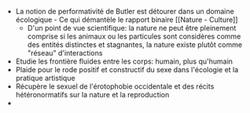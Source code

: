 - La notion de performativité de Butler est détourer dans un domaine écologique - Ce qui démantèle le rapport binaire [[Nature - Culture]]
	- D'un point de vue scientifique: la nature ne peut être pleinement comprise si les animaux ou les particules sont considères comme des entités distinctes et stagnantes, la nature existe plutôt comme "réseau" d'interactions
- Etudie les frontière fluides entre les corps: humain, plus qu'humain
- Plaide pour le rode positif et constructif du sexe dans l'écologie et la pratique artistique
- Récupère le sexuel de l'érotophobie occidentale et des récits hétéronormatifs sur la nature et la reproduction
-